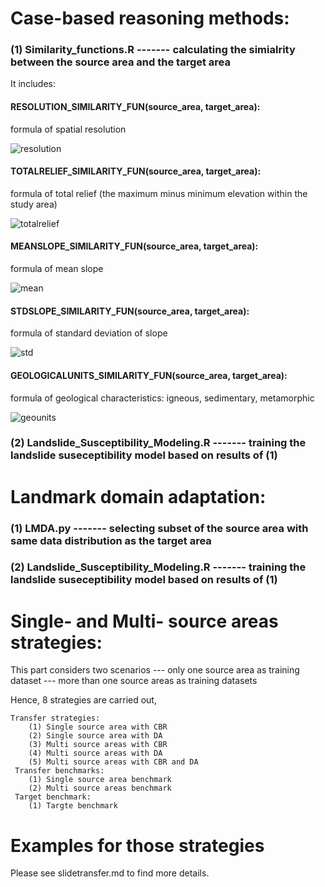 
# Case-based reasoning methods:

   ### (1) Similarity_functions.R              ------- calculating the simialrity between the source area and the target area
   
   It includes:
   
   #### RESOLUTION_SIMILARITY_FUN(source_area, target_area):
   
   formula of spatial resolution 
   
   ![resolution](https://user-images.githubusercontent.com/60289894/164326195-a7eaaef1-67ff-4926-9f0d-a6f24cc85a92.PNG)
   
   #### TOTALRELIEF_SIMILARITY_FUN(source_area, target_area):
   
   formula of total relief (the maximum minus minimum elevation within the study area)
   
   ![totalrelief](https://user-images.githubusercontent.com/60289894/164326190-6375fbb8-eee3-4085-b8d6-289956e0a1ad.PNG)
   
   #### MEANSLOPE_SIMILARITY_FUN(source_area, target_area):
   
   formula of mean slope
   
   ![mean](https://user-images.githubusercontent.com/60289894/164326202-97b7d3ff-61dc-4610-89c4-477e05dc50e1.PNG)
   
   #### STDSLOPE_SIMILARITY_FUN(source_area, target_area):
   
   formula of standard deviation of slope
   
   ![std](https://user-images.githubusercontent.com/60289894/164326205-0bf01cd3-fea0-4f01-95ee-05ef285c9b0f.PNG)
   
   #### GEOLOGICALUNITS_SIMILARITY_FUN(source_area, target_area):
   
   formula of geological characteristics: igneous, sedimentary, metamorphic
   
   ![geounits](https://user-images.githubusercontent.com/60289894/164326199-90a31094-34d5-414c-ad1d-c173dc7150b3.PNG)
   
   ### (2) Landslide_Susceptibility_Modeling.R ------- training the landslide suseceptibility model based on results of (1)
 
# Landmark domain adaptation:

   ### (1) LMDA.py                             ------- selecting subset of the source area with same data distribution as the target area
   
   
   
   ### (2) Landslide_Susceptibility_Modeling.R ------- training the landslide suseceptibility model based on results of (1)

# Single- and Multi- source areas strategies:

   This part considers two scenarios --- only one source area as training dataset
                                     --- more than one source areas as training datasets

Hence, 8 strategies are carried out,

    Transfer strategies:
        (1) Single source area with CBR
        (2) Single source area with DA
        (3) Multi source areas with CBR
        (4) Multi source areas with DA
        (5) Multi source areas with CBR and DA
     Transfer benchmarks:
        (1) Single source area benchmark
        (2) Multi source areas benchmark
     Target benchmark:
        (1) Targte benchmark
     
# Examples for those strategies

Please see slidetransfer.md to find more details.



